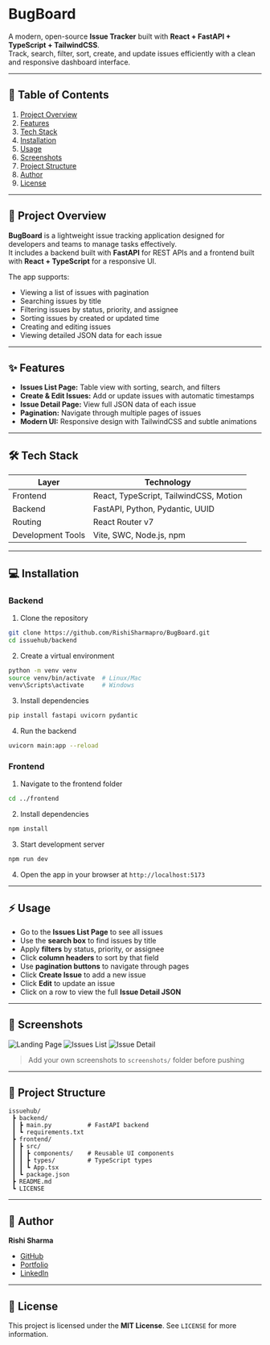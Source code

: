 # BugBoard

A modern, open-source **Issue Tracker** built with **React + FastAPI + TypeScript + TailwindCSS**.  
Track, search, filter, sort, create, and update issues efficiently with a clean and responsive dashboard interface.

---

## 🚀 Table of Contents
1. [Project Overview](#project-overview)  
2. [Features](#features)  
3. [Tech Stack](#tech-stack)  
4. [Installation](#installation)  
5. [Usage](#usage)  
6. [Screenshots](#screenshots)  
7. [Project Structure](#project-structure)  
8. [Author](#author)  
9. [License](#license)  

---

## 📝 Project Overview
**BugBoard** is a lightweight issue tracking application designed for developers and teams to manage tasks effectively.  
It includes a backend built with **FastAPI** for REST APIs and a frontend built with **React + TypeScript** for a responsive UI.  

The app supports:  
- Viewing a list of issues with pagination  
- Searching issues by title  
- Filtering issues by status, priority, and assignee  
- Sorting issues by created or updated time  
- Creating and editing issues  
- Viewing detailed JSON data for each issue  

---

## ✨ Features
- **Issues List Page:** Table view with sorting, search, and filters  
- **Create & Edit Issues:** Add or update issues with automatic timestamps  
- **Issue Detail Page:** View full JSON data of each issue  
- **Pagination:** Navigate through multiple pages of issues  
- **Modern UI:** Responsive design with TailwindCSS and subtle animations  

---

## 🛠 Tech Stack
| Layer | Technology |
|-------|------------|
| Frontend | React, TypeScript, TailwindCSS, Motion |
| Backend | FastAPI, Python, Pydantic, UUID |
| Routing | React Router v7 |
| Development Tools | Vite, SWC, Node.js, npm |

---

## 💻 Installation

### Backend
1. Clone the repository
```bash
git clone https://github.com/RishiSharmapro/BugBoard.git
cd issuehub/backend
````

2. Create a virtual environment

```bash
python -m venv venv
source venv/bin/activate  # Linux/Mac
venv\Scripts\activate     # Windows
```

3. Install dependencies

```bash
pip install fastapi uvicorn pydantic
```

4. Run the backend

```bash
uvicorn main:app --reload
```

### Frontend

1. Navigate to the frontend folder

```bash
cd ../frontend
```

2. Install dependencies

```bash
npm install
```

3. Start development server

```bash
npm run dev
```

4. Open the app in your browser at `http://localhost:5173`

---

## ⚡ Usage

* Go to the **Issues List Page** to see all issues
* Use the **search box** to find issues by title
* Apply **filters** by status, priority, or assignee
* Click **column headers** to sort by that field
* Use **pagination buttons** to navigate through pages
* Click **Create Issue** to add a new issue
* Click **Edit** to update an issue
* Click on a row to view the full **Issue Detail JSON**

---

## 📸 Screenshots

![Landing Page](screenshots/landing-page.png)
![Issues List](screenshots/issues-list.png)
![Issue Detail](screenshots/issue-detail.png)

> Add your own screenshots to `screenshots/` folder before pushing

---

## 📂 Project Structure

```
issuehub/
 ┣ backend/
 ┃ ┣ main.py          # FastAPI backend
 ┃ ┗ requirements.txt
 ┣ frontend/
 ┃ ┣ src/
 ┃ ┃ ┣ components/    # Reusable UI components
 ┃ ┃ ┣ types/         # TypeScript types
 ┃ ┃ ┗ App.tsx
 ┃ ┗ package.json
 ┣ README.md
 ┗ LICENSE
```

---
## 👤 Author

**Rishi Sharma**

* [GitHub](https://github.com/rishisharmapro)
* [Portfolio](https://rishisharmapro.vercel.app)
* [LinkedIn](https://www.linkedin.com/in/rishisharmapro)

---

## 📄 License

This project is licensed under the **MIT License**.
See `LICENSE` for more information.
  

